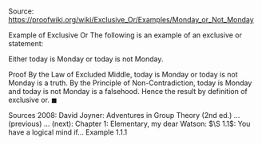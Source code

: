 # 

Source: https://proofwiki.org/wiki/Exclusive_Or/Examples/Monday_or_Not_Monday

Example of Exclusive Or
The following is an example of an exclusive or statement:

Either today is Monday or today is not Monday.


Proof
By the Law of Excluded Middle, today is Monday or today is not Monday is a truth.
By the Principle of Non-Contradiction, today is Monday and today is not Monday is a falsehood.
Hence the result by definition of exclusive or.
$\blacksquare$

Sources
2008: David Joyner: Adventures in Group Theory (2nd ed.) ... (previous) ... (next): Chapter $1$: Elementary, my dear Watson: $\S 1.1$: You have a logical mind if... Example $1.1.1$




